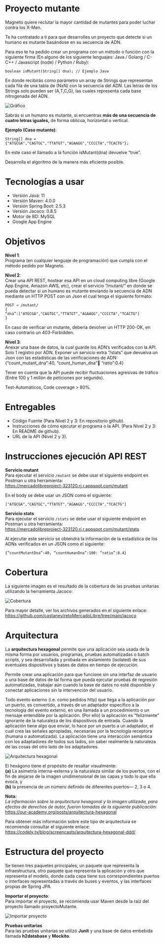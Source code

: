 
# Proyecto mutante
Magneto quiere reclutar la mayor cantidad de mutantes para poder luchar contra los X-Men.

Te ha contratado a ti para que desarrolles un proyecto que detecte si un humano es mutante basándose en su secuencia de ADN.

Para eso te ha pedido crear un programa con un método o función con la siguiente firma (En alguno de los siguiente lenguajes: Java / Golang / C-C++ / Javascript (node) / Python / Ruby):
```
boolean isMutant(String[] dna); // Ejemplo Java
```

En donde recibirás como parámetro un array de Strings que representan cada fila de una tabla de (NxN) con la secuencia del ADN. Las letras de los Strings solo pueden ser (A,T,C,G), las cuales representa cada base nitrogenada del ADN.

![Gráfico](https://github.com/castaney/retoMercadoLibre/blob/main/2021-08-16_143317.png?raw=true)

Sabrás si un humano es mutante, si encuentras **más de una secuencia de cuatro letras iguales,** de forma oblicua, horizontal o vertical.

**Ejemplo (Caso mutante)**:
```
String[] dna = {"ATGCGA","CAGTGC","TTATGT","AGAAGG","CCCCTA","TCACTG"};
```

En este caso el llamado a la función isMutant(dna) devuelve “true”.

Desarrolla el algoritmo de la manera más eficiente posible.


# Tecnologías a usar
- Versión Java: 11
- Versión Maven: 4.0.0
- Versión Spring Boot: 2.5.3
- Versión Jacoco: 0.8.5
- Motor de BD: MySQL
- Google App Engine


# Objetivos

**Nivel 1**:
<br>Programa (en cualquier lenguaje de programación) que cumpla con el método pedido por Magneto.

**Nivel 2**:
<br>Crear una API REST, hostear esa API en un cloud computing libre (Google App Engine, Amazon AWS, etc), crear el servicio “/mutant/” en donde se pueda detectar si un humano es mutante enviando la secuencia de ADN mediante un HTTP POST con un Json el cual tenga el siguiente formato:

```
POST → /mutant/
{
“dna”:["ATGCGA","CAGTGC","TTATGT","AGAAGG","CCCCTA","TCACTG"]
}
```
En caso de verificar un mutante, debería devolver un HTTP 200-OK, en caso contrario un 403-Forbidden.

**Nivel 3**:
<br>Anexar una base de datos, la cual guarde los ADN’s verificados con la API.
Solo 1 registro por ADN.
Exponer un servicio extra “/stats” que devuelva un Json con las estadísticas de las verificaciones de ADN: {“count_mutant_dna”:40, “count_human_dna”:100: “ratio”:0.4}

Tener en cuenta que la API puede recibir fluctuaciones agresivas de tráfico (Entre 100 y 1 millón de peticiones por segundo).

Test-Automáticos, Code coverage > 80%.


# Entregables
- Código Fuente (Para Nivel 2 y 3: En repositorio github).
- Instrucciones de cómo ejecutar el programa o la API. (Para Nivel 2 y 3: En README de github).
- URL de la API (Nivel 2 y 3).


# Instrucciones ejecución API REST

**Servicio mutant**
<br>Para ejecutar el servicio `/mutant` se debe usar el siguiente endpoint en Postman u otra herramienta:
<br>https://mercadolibreproject-323120.rj.r.appspot.com/mutant

En el body se debe usar un JSON como el siguiente:
```
["ATGCGA","CAGTGC","TTATGT","AGAAGG","CCCCTA","TCACTG"]
```


**Servicio stats**
<br>Para ejecutar el servicio `/stats` se debe usar el siguiente endpoint en Postman u otra herramienta:
<br>https://mercadolibreproject-323120.rj.r.appspot.com/mutant/stats

Al ejecutar este servicio se obtendrá la información de la estadística de los ADNs verificados en un JSON como el siguiente:
```
{“countMutantDna”:40, “countHumanDna”:100: “ratio”:0.4}
```


# Cobertura
La siguiente imagen es el resultado de la cobertura de las pruebas unitarias utilizando la herramienta Jacoco:

![Cobertura](https://github.com/castaney/retoMercadoLibre/blob/main/image_2021_08_17T02_53_55_539Z.png?raw=true)

Para mayor detalle, ver los archivos generados en el siguiente enlace:
<br>https://github.com/castaney/retoMercadoLibre/tree/main/jacoco


# Arquitectura
La **arquitectura hexagonal** permite que una aplicación sea usada de la misma forma por usuarios, programas, pruebas automatizadas o batch scripts, y sea desarrollada y probada en aislamiento (isolated) de sus eventuales dispositivos y bases de datos en tiempo de ejecución.

Permite crear una aplicación para que funcione sin una interfaz de usuario o una base de datos de tal forma que pueda ejecutar pruebas de regresión automatizadas, trabajar aún cuando la base de datos no esté disponible y conectar aplicaciones sin la intervención del usuario.

Todo evento externo (i.e. como pedidos http) que llega a la aplicación por un puerto, es convertido, a través de un adaptador específico a la tecnología del evento externo, en una llamada a un procedimiento o un mensaje entendible por la aplicación. (Por ello) la aplicación es “felizmente” ignorante de la naturaleza de los dispositivos de entrada. Cuando la aplicación tiene algo que enviar, lo hace por un puerto a un adaptador, el cual crea las señales apropiadas, necesarias por la tecnología receptora (humana o automatizada). La aplicación tiene una interacción semántica con los adaptadores de todos sus lados, sin saber realmente la naturaleza de las cosas del otro lado de los adaptadores.

![Arquitectura hexagonal](https://github.com/castaney/retoMercadoLibre/blob/main/2021-08-16_221515.png?raw=true)

El hexágono tiene el propósito de resaltar visualmente:
<br>**(a)** La asimetría interna-externa y la naturaleza similar de los puertos, con el fin de alejarse de la imagen unidimensional de las capas y todo lo que ella evoca, y
<br>**(b)** la presencia de un número definido de diferentes puertos— 2, 3 o 4.

**Nota:**
<br>*La información sobre la arquitectura hexagonal y la imagen utilizada, para efectos de derechos de autor, fueron tomadas de la siguiente publicación:* 
<br>https://our-academy.org/posts/arquitectura-hexagonal

Para obtener más información sobre este tipo de arquitectura se recomienda consultar el siguiente enlace:
<br>https://codely.tv/blog/screencasts/arquitectura-hexagonal-ddd/


# Estructura del proyecto
Se tienen tres paquetes principales, un paquete que representa la infraestructura, otro paquete que representa la aplicación y otro que representa el modelo, donde cada capa
tiene sus correspondientes puertos o interfaces representadas a través de buses y eventos, y las interfaces propias de Spring JPA.

**Importar el proyecto**:
<br>Para importar el proyecto, se recomienda usar Maven desde la raíz del proyecto llamado proyectoMutante.

![Importar proyecto](https://github.com/castaney/retoMercadoLibre/blob/main/image_2021_08_17T03_35_21_181Z.png?raw=true)

**Pruebas unitarias**
<br>Para las pruebas unitarias se utilizó **Junit** y una base de datos embebida llamada **h2database** y **Mockito**.
